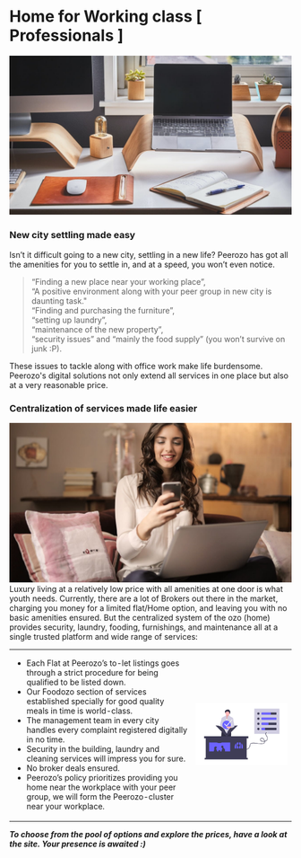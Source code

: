 # Home for Working class [ Professionals ]
![Feature Image](https://github.com/peerozo/assets/blob/master/Blogs/Images/Image%20-%2005.jpg?raw=true)
### New city settling made easy
Isn’t it difficult going to a new city, settling in a new life? Peerozo has got all the amenities for you to settle in, and at a speed, you won’t even notice. 
>“Finding a new place near your working place”, <br/>
>“A positive environment along with your peer group in new city is daunting task."<br/>
>“Finding and purchasing the furniture”, <br/>
>“setting up laundry”, <br/>
>“maintenance of the new property”,<br/> 
>“security issues” and “mainly the food supply” (you won’t survive on junk :P). <br/>

These issues to tackle along with office work make life burdensome. Peerozo's digital solutions not only extend all services in one place but also at a very reasonable price.

### Centralization of services made life easier
<img src = "https://github.com/peerozo/assets/blob/master/Blogs/Images/Image%20-04.jpg?raw=true" width="1200"/>
Luxury living at a relatively low price with all amenities at one door is what youth needs. Currently, there are a lot of Brokers out there in the market, charging you money for a limited flat/Home option, and leaving you with no basic amenities ensured. But the centralized system of the ozo (home) provides security, laundry, fooding, furnishings, and maintenance all at a single trusted platform and wide range of services:

| | |
|:-----|------:|
|<ul><li>Each Flat at Peerozo’s to-let listings goes through a strict procedure for being qualified to be listed down.</li><li>Our Foodozo section of services established specially for good quality meals in time is world-class.</li><li>The management team in every city handles every complaint registered digitally in no time.</li><li>Security in the building, laundry and cleaning services will impress you for sure.</li><li>No broker deals ensured.</li><li>Peerozo’s policy prioritizes providing you home near the workplace with your peer group, we will form the Peerozo-cluster near your workplace.</li></ul>|<img src = "https://github.com/peerozo/assets/blob/master/Blogs/Images/Image%20-%2006.png?raw=true" width = "700"/>|

***To choose from the pool of options and explore the prices, have a look at the site. Your presence is awaited :)***
